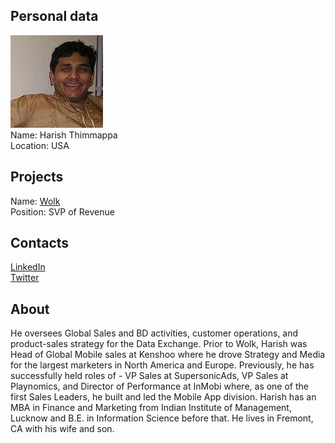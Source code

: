 ## Personal data
![sourabh niyogi photo](photo/sourabh_niyogi.jpg)  
Name:      Harish Thimmappa   
Location: USA
## Projects 
Name: [Wolk](../projects/wolk.md)  
Position: SVP of Revenue    
## Contacts
[LinkedIn](https://www.linkedin.com/in/thimmappa/)     
[Twitter](https://twitter.com/harishthimmappa)  
## About
He oversees Global Sales and BD activities, customer operations, and product-sales strategy for the Data Exchange. Prior to Wolk, Harish was Head of Global Mobile sales at Kenshoo where he drove Strategy and Media for the largest marketers in North America and Europe. Previously, he has successfully held roles of - VP Sales at SupersonicAds, VP Sales at Playnomics, and Director of Performance at InMobi where, as one of the first Sales Leaders, he built and led the Mobile App division. Harish has an MBA in Finance and Marketing from Indian Institute of Management, Lucknow and B.E. in Information Science before that. He lives in Fremont, CA with his wife and son.

